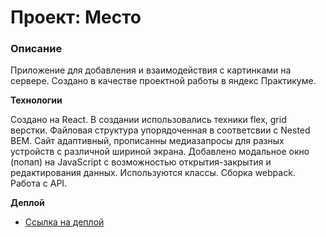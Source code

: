 # Проект: Место

### Описание
Приложение для добавления и взаимодействия с картинками на сервере. Создано в качестве проектной работы в яндекс Практикуме.

**Технологии**

Создано на React. В создании использовались техники flex, grid верстки. Файловая структура упорядоченная 
в соответсвии с Nested BEM. Сайт адаптивный, прописанны медиазапросы для разных устройств
с различной шириной экрана. Добавлено модальное окно (попап) на JavaScript с возможностью
открытия-закрытия и редактирования данных. Используются классы. Сборка webpack. Работа с API.

**Деплой**

* [Ссылка на деплой](https://lethl.github.io/mesto-react/)